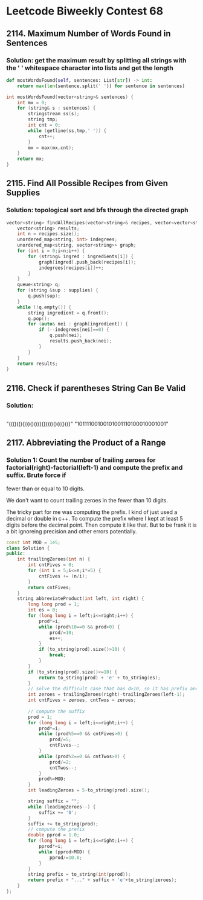 # Leetcode Biweekly Contest 68

## 2114. Maximum Number of Words Found in Sentences

### Solution: get the maximum result by splitting all strings with the ' ' whitespace character into lists and get the length

```py
def mostWordsFound(self, sentences: List[str]) -> int:
    return max(len(sentence.split(' ')) for sentence in sentences)
```

```c++
int mostWordsFound(vector<string>& sentences) {
    int mx = 0;
    for (string& s : sentences) {
        stringstream ss(s);
        string tmp;
        int cnt = 0;
        while (getline(ss,tmp,' ')) {
            cnt++;
        }
        mx = max(mx,cnt);
    }
    return mx;
}
```

## 2115. Find All Possible Recipes from Given Supplies

### Solution: topological sort and bfs through the directed graph

```c++
vector<string> findAllRecipes(vector<string>& recipes, vector<vector<string>>& ingredients, vector<string>& supplies) {
    vector<string> results;
    int n = recipes.size();
    unordered_map<string, int> indegrees;
    unordered_map<string, vector<string>> graph;
    for (int i = 0;i<n;i++) {
        for (string& ingred : ingredients[i]) {
            graph[ingred].push_back(recipes[i]);
            indegrees[recipes[i]]++;
        }
    }
    queue<string> q;
    for (string &sup : supplies) {
        q.push(sup);
    }
    while (!q.empty()) {
        string ingredient = q.front();
        q.pop();
        for (auto& nei : graph[ingredient]) {
            if (--indegrees[nei]==0) {
                q.push(nei);
                results.push_back(nei);
            }
        }
    }
    return results;
}
```

## 2116. Check if parentheses String Can Be Valid


### Solution: 

```c++

```

"((()(()()))()((()()))))()((()(()"
"10111100100101001110100010001001"


## 2117. Abbreviating the Product of a Range

### Solution 1: Count the number of trailing zeroes for factorial(right)-factorial(left-1) and compute the prefix and suffix. Brute force if 
fewer than or equal to 10 digits.  

We don't want to count trailing zeroes in the fewer than 10 digits. 

The tricky part for me was computing the prefix.  I kind of just used a decimal or double in c++.  To compute the prefix
where I kept at least 5 digits before the decimal point.  Then compute it like that.  But to be frank it is a bit ignoreing precision and 
other errors potentially.  

```c++
const int MOD = 1e5;
class Solution {
public:
    int trailingZeroes(int n) {
        int cntFives = 0;
        for (int i = 5;i<=n;i*=5) {
            cntFives += (n/i);
        }
        return cntFives;
    }
    string abbreviateProduct(int left, int right) {
        long long prod = 1;
        int es = 0;
        for (long long i = left;i<=right;i++) {
            prod*=i;
            while (prod%10==0 && prod>0) {
                prod/=10;
                es++;
            }
            if (to_string(prod).size()>10) {
                break;
            }
        }
        if (to_string(prod).size()<=10) {
            return to_string(prod) + 'e' + to_string(es);
        }
        // solve the difficult case that has d>10, so it has prefix and suffix.  
        int zeroes = trailingZeroes(right)-trailingZeroes(left-1);
        int cntFives = zeroes, cntTwos = zeroes;
    
        // compute the suffix
        prod = 1;
        for (long long i = left;i<=right;i++) {
            prod*=i;
            while (prod%5==0 && cntFives>0) {
                prod/=5;
                cntFives--;
            }
            while (prod%2==0 && cntTwos>0) {
                prod/=2;
                cntTwos--;
            }
            prod%=MOD;
        }
        int leadingZeroes = 5-to_string(prod).size();

        string suffix = "";
        while (leadingZeroes--) {
            suffix += '0';
        }
        suffix += to_string(prod);
        // compute the prefix
        double pprod = 1.0;
        for (long long i = left;i<=right;i++) {
            pprod*=i;
            while (pprod>MOD) {
                pprod/=10.0;
            }
        }
        string prefix = to_string(int(pprod));
        return prefix + "..." + suffix + 'e'+to_string(zeroes);
    }
};
```